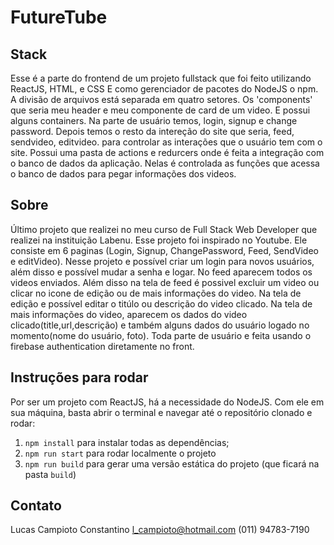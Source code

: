 # FutureTube

## Stack
Esse é a parte do frontend de um projeto fullstack que foi feito utilizando ReactJS, HTML, e CSS
E como gerenciador de pacotes do NodeJS o npm. A divisão de arquivos está
separada em quatro setores. Os 'components' que seria meu header e meu componente 
de card de um video. E possui alguns containers. Na parte de usuário temos, login, signup e
change password. Depois temos o resto da intereção do site que seria, feed, sendvideo, editvideo.
para controlar as interações que o usuário tem com o site. Possui uma pasta de actions e redurcers onde é feita a integração com o banco de dados da aplicação. Nelas é controlada as funções que acessa o banco de dados para
pegar informações dos videos.

## Sobre
Último projeto que realizei no meu curso de Full Stack Web Developer que realizei na instituição Labenu.
Esse projeto foi inspirado no Youtube. Ele consiste em 6 paginas (Login, Signup, ChangePassword, Feed, SendVideo e editVideo). Nesse projeto e possível criar um login para novos usuários, além disso e possível mudar a senha e logar. No feed aparecem todos os videos enviados. Além disso na tela de feed é possivel excluir um video ou clicar no icone de edição ou de mais informações do video. Na tela de edição e possível editar o titúlo ou descrição do video clicado. Na tela de mais informações do video, aparecem os dados do video clicado(title,url,descrição) e também alguns dados do usuário logado no momento(nome do usuário, foto). Toda parte de usuário e feita usando o firebase authentication diretamente no front.


## Instruções para rodar
Por ser um projeto com ReactJS, há a necessidade do NodeJS. Com ele em sua máquina, basta abrir o terminal e navegar até o repositório clonado e rodar:
1. `npm install` para instalar todas as dependências;
2. `npm run start` para rodar localmente o projeto
3. `npm run build` para gerar uma versão estática do projeto (que ficará na pasta `build`)

## Contato
Lucas Campioto Constantino
l_campioto@hotmail.com
(011) 94783-7190